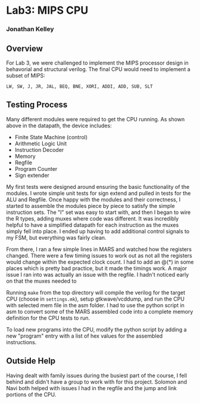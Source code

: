 # Lab3: MIPS CPU
### Jonathan Kelley

## Overview

For Lab 3, we were challenged to implement the MIPS processor design in behavorial and structural verilog. The final CPU would need to implement a subset of MIPS:

	LW, SW, J, JR, JAL, BEQ, BNE, XORI, ADDI, ADD, SUB, SLT

## Testing Process

Many different modules were required to get the CPU running. As shown above in the datapath, the device includes:

- Finite State Machine (control)
- Arithmetic Logic Unit
- Instruction Decoder
- Memory
- Regfile
- Program Counter
- Sign extender

My first tests were designed around ensuring the basic functionality of the modules. I wrote simple unit tests for sign extend and pulled in tests for the ALU and Regfile. Once happy with the modules and their correctness, I started to assemble the modules piece by piece to satisfy the simple instruction sets. The "I" set was easy to start with, and then I began to wire the R types, adding muxes where code was different. It was incredibly helpful to have a simplified datapath for each instruction as the muxes simply fell into place. I ended up having to add additional control signals to my FSM, but everything was fairly clean.

From there, I ran a few simple lines in MARS and watched how the registers changed. There were a few timing issues to work out as not all the registers would change within the expected clock count. I had to add an @(*) in some places which is pretty bad practice, but it made the timings work. A major issue I ran into was actually an issue with the regfile. I hadn't noticed early on that the muxes needed to 

Running `make` from the top directory will compile the verilog for the target CPU (choose in `settings.mk`), setup gtkwave/vcddump, and run the CPU with selected mem file in the asm folder. I had to use the python script in asm to convert some of the MARS assembled code into a complete memory definition for the CPU tests to run.

To load new programs into the CPU, modify the python script by adding a new "program" entry with a list of hex values for the assembled instructions. 

## Outside Help

Having dealt with family issues during the busiest part of the course, I fell behind and didn't have a group to work with for this project. Solomon and Navi both helped with issues I had in the regfile and the jump and link portions of the CPU.
